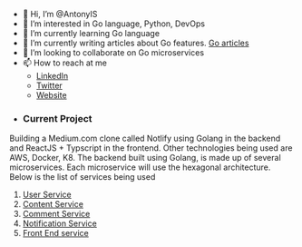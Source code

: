 - 👋 Hi, I’m @AntonyIS
- 👀 I’m interested in Go language, Python, DevOps
- 🌱 I’m currently learning Go language
- 💞️ I’m currently writing articles about Go features. [Go articles](https://www.golinuxcloud.com/author/antonyshikubu)
- 💞️ I’m looking to collaborate on Go microservices
- 📫 How to reach at me
    * [LinkedIn](https://www.linkedin.com/in/antony-injila-30a53410b)
    * [Twitter](https://twitter.com/injila_antony)
    * [Website](https://main.d3heso5i1vld9v.amplifyapp.com)
- ### Current Project
Building  a Medium.com clone called Notlify using Golang in the backend and ReactJS + Typscript in the frontend. Other technologies being used are AWS, Docker, K8.
The backend built using Golang, is made up of several microservices. Each microservice will use the hexagonal architecture. Below is the list of services being used
1. [User Service](https://github.com/AntonyIS/notlify-user-svc)
2. [Content Service](https://github.com/AntonyIS/notlify-content-svc)
3. [Comment Service](https://github.com/AntonyIS/notlify-comment-svc)
4. [Notification Service](https://github.com/AntonyIS/notlify-notification-svc)
4. [Front End service](https://github.com/AntonyIS/notlify-frontend)
<!---
AntonyIS/AntonyIS is a ✨ special ✨ repository because its `README.md` (this file) appears on your GitHub profile.
You can click the Preview link to take a look at your changes.
--->
